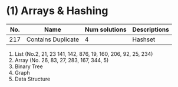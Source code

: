 # (1) Arrays & Hashing

| No.           | Name             | Num solutions| Descriptions|
| ------------- | -----------------| -------------| -----------------|
| 217           | Contains Duplicate| 4 | Hashset  |


1. List (No.2, 21, 23 141, 142, 876, 19, 160, 206, 92, 25, 234)
2. Array (No. 26, 83, 27, 283, 167, 344, 5)
3. Binary Tree
4. Graph
5. Data Structure
